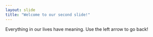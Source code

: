 ```yaml
---
layout: slide
title: "Welcome to our second slide!"
---
```

Everything in our lives have meaning.
Use the left arrow to go back!
